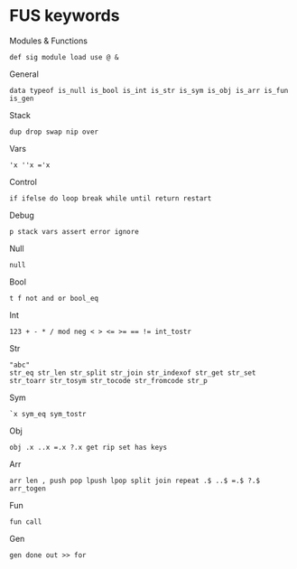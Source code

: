 
# FUS keywords

Modules & Functions

    def sig module load use @ &

General

    data typeof is_null is_bool is_int is_str is_sym is_obj is_arr is_fun is_gen

Stack

    dup drop swap nip over

Vars

    'x ''x ='x

Control

    if ifelse do loop break while until return restart

Debug

    p stack vars assert error ignore

Null

    null

Bool

    t f not and or bool_eq

Int

    123 + - * / mod neg < > <= >= == != int_tostr

Str

    "abc"
    str_eq str_len str_split str_join str_indexof str_get str_set
    str_toarr str_tosym str_tocode str_fromcode str_p

Sym

    `x sym_eq sym_tostr

Obj

    obj .x ..x =.x ?.x get rip set has keys

Arr

    arr len , push pop lpush lpop split join repeat .$ ..$ =.$ ?.$
    arr_togen

Fun

    fun call

Gen

    gen done out >> for

